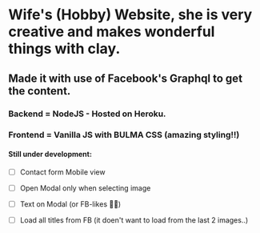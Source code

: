 # Wife's (Hobby) Website, she is very creative and makes wonderful things with clay.

## Made it with use of Facebook's Graphql to get the content.
### Backend = NodeJS - Hosted on Heroku.
### Frontend = Vanilla JS with BULMA CSS (amazing styling!!)

#### Still under development:
* [ ] Contact form Mobile view 
* [ ] Open Modal only when selecting image
* [ ] Text on Modal (or FB-likes 👍🏻)
* [ ] Load all titles from FB (it doen't want to load from the last 2 images..) 

